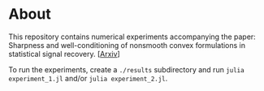 # About

This repository contains numerical experiments accompanying the paper:
Sharpness and well-conditioning of nonsmooth convex formulations in statistical signal recovery.
[[Arxiv](todo)]

To run the experiments, create a `./results` subdirectory and run `julia experiment_1.jl` and/or `julia experiment_2.jl`.
